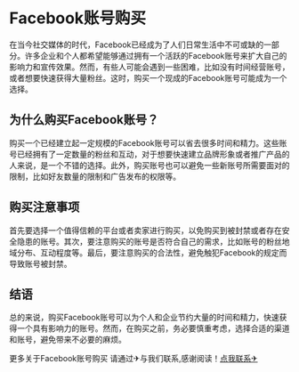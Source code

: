 # Facebook账号购买

在当今社交媒体的时代，Facebook已经成为了人们日常生活中不可或缺的一部分。许多企业和个人都希望能够通过拥有一个活跃的Facebook账号来扩大自己的影响力和宣传效果。然而，有些人可能会遇到一些困难，比如没有时间经营账号，或者想要快速获得大量粉丝。这时，购买一个现成的Facebook账号可能成为一个选择。

## 为什么购买Facebook账号？

购买一个已经建立起一定规模的Facebook账号可以省去很多时间和精力。这些账号已经拥有了一定数量的粉丝和互动，对于想要快速建立品牌形象或者推广产品的人来说，是一个不错的选择。此外，购买账号也可以避免一些新账号所需要面对的限制，比如好友数量的限制和广告发布的权限等。

## 购买注意事项

首先要选择一个值得信赖的平台或者卖家进行购买，以免购买到被封禁或者存在安全隐患的账号。其次，要注意购买的账号是否符合自己的需求，比如账号的粉丝地域分布、互动程度等。最后，要注意购买的合法性，避免触犯Facebook的规定而导致账号被封禁。

## 结语

总的来说，购买Facebook账号可以为个人和企业节约大量的时间和精力，快速获得一个具有影响力的账号。然而，在购买之前，务必要慎重考虑，选择合适的渠道和账号，避免带来不必要的麻烦。

更多关于Facebook账号购买 请通过✈与我们联系,感谢阅读！[点我联系✈](https://s.k02.cc)